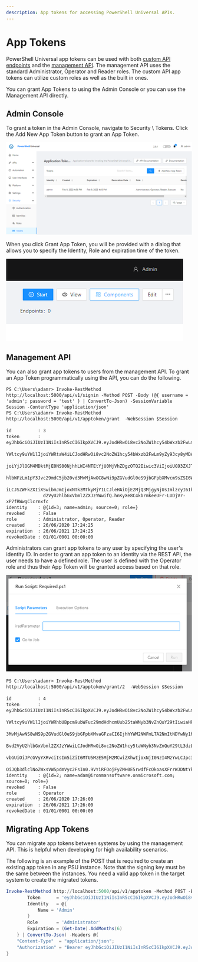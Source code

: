 ```yaml
---
description: App tokens for accessing PowerShell Universal APIs.
---
```


# App Tokens

PowerShell Universal app tokens can be used with both [custom API endpoints](../api.md) and the [management API](../management-api.md). The management API uses the standard Administrator, Operator and Reader roles. The custom API app tokens can utilize custom roles as well as the built in ones.

You can grant App Tokens to using the Admin Console or you can use the Management API directly.

## Admin Console

To grant a token in the Admin Console, navigate to Security \ Tokens. Click the Add New App Token button to grant an App Token.

![](<../../.gitbook/assets/image (310) (1).png>)

When you click Grant App Token, you will be provided with a dialog that allows you to specify the Identity, Role and expiration time of the token.

![App Token options.](<../../.gitbook/assets/image (175).png>)

## Management API

You can also grant app tokens to users from the management API. To grant an App Token programmatically using the API, you can do the following.

```
PS C:\Users\adamr> Invoke-RestMethod http://localhost:5000/api/v1/signin -Method POST -Body (@{ username = 'admin'; password = 'test' } | ConvertTo-Json) -SessionVariable Session -ContentType 'application/json'
PS C:\Users\adamr> Invoke-RestMethod http://localhost:5000/api/v1/apptoken/grant  -WebSession $Session

id          : 3
token       : eyJhbGciOiJIUzI1NiIsInR5cCI6IkpXVCJ9.eyJodHRwOi8vc2NoZW1hcy54bWxzb2FwLm9yZy93cy8yMDA1LzA1L2lkZW50aXR5L2Ns
              YWltcy9uYW1lIjoiYWRtaW4iLCJodHRwOi8vc2NoZW1hcy54bWxzb2FwLm9yZy93cy8yMDA1LzA1L2lkZW50aXR5L2NsYWltcy9oYXNoI
              joiYjJlOGM4MDktMjE0NS00NjhhLWI4NTEtYjU0MjVhZDgzOTQ2Iiwic3ViIjoiUG93ZXJTaGVsbFVuaXZlcnNhbCIsImh0dHA6Ly9zY2
              hlbWFzLm1pY3Jvc29mdC5jb20vd3MvMjAwOC8wNi9pZGVudGl0eS9jbGFpbXMvcm9sZSI6WyJBZG1pbmlzdHJhdG9yIiwiT3BlcmF0b3I
              iLCJSZWFkZXIiXSwibmJmIjoxNTkzMTkyMjY1LCJleHAiOjE2MjQ3MjgyNjUsImlzcyI6Iklyb25tYW5Tb2Z0d2FyZSIsImF1ZCI6IlBv
              d2VyU2hlbGxVbml2ZXJzYWwifQ.hnKyXe8C4kbrmkeeUFr-LUDjVr-xP7fRWwgClcrnxfc
identity    : @{id=3; name=admin; source=0; role=}
revoked     : False
role        : Administrator, Operator, Reader
created     : 26/06/2020 17:24:25
expiration  : 26/06/2021 17:24:25
revokedDate : 01/01/0001 00:00:00
```

Administrators can grant app tokens to any user by specifying the user's identity ID. In order to grant an app token to an identity via the REST API, the user needs to have a defined role. The user is defined with the Operator role and thus their App Token will be granted access based on that role.

![](<../../.gitbook/assets/image (84).png>)

```
PS C:\Users\adamr> Invoke-RestMethod http://localhost:5000/api/v1/apptoken/grant/2  -WebSession $Session

id          : 4
token       : eyJhbGciOiJIUzI1NiIsInR5cCI6IkpXVCJ9.eyJodHRwOi8vc2NoZW1hcy54bWxzb2FwLm9yZy93cy8yMDA1LzA1L2lkZW50aXR5L2Ns
              YWltcy9uYW1lIjoiYWRhbUBpcm9ubWFuc29mdHdhcmUub25taWNyb3NvZnQuY29tIiwiaHR0cDovL3NjaGVtYXMueG1sc29hcC5vcmcvd
              3MvMjAwNS8wNS9pZGVudGl0eS9jbGFpbXMvaGFzaCI6IjhhYWM2NWFmLTA2NmItNDYwNy1hMGJjLTNlYTM2ZDY2YjJmMSIsInN1YiI6Il
              Bvd2VyU2hlbGxVbml2ZXJzYWwiLCJodHRwOi8vc2NoZW1hcy5taWNyb3NvZnQuY29tL3dzLzIwMDgvMDYvaWRlbnRpdHkvY2xhaW1zL3J
              vbGUiOiJPcGVyYXRvciIsIm5iZiI6MTU5MzE5MjM2MCwiZXhwIjoxNjI0NzI4MzYwLCJpc3MiOiJJcm9ubWFuU29mdHdhcmUiLCJhdWQi
              OiJQb3dlclNoZWxsVW5pdmVyc2FsIn0.9VYiRFOojFyZMH0E5rwdfFcOkoasXFrrWJDNtYk0PIw
identity    : @{id=2; name=adam@ironmansoftware.onmicrosoft.com; source=0; role=}
revoked     : False
role        : Operator
created     : 26/06/2020 17:26:00
expiration  : 26/06/2021 17:26:00
revokedDate : 01/01/0001 00:00:00
```

## Migrating App Tokens

You can migrate app tokens between systems by using the management API. This is helpful when developing for high availability scenarios.

The following is an example of the POST that is required to create an existing app token in any PSU instance. Note that the signing key must be the same between the instances. You need a valid app token in the target system to create the migrated tokens.

```powershell
Invoke-RestMethod http://localhost:5000/api/v1/apptoken -Method POST -Body (@{
        Token      = 'eyJhbGciOiJIUzI1NiIsInR5cCI6IkpXVCJ9.eyJodHRwOi8vc2NoZW1hcy54bWxzb2FwLm9yZy93cy8yMDA1LzA1L2lkZW50aXR5L2NsYWltcy9uYW1lIjoiQWRtaW4iLCJodHRwOi8vc2NoZW1hcy54bWxzb2FwLm9yZy93cy8yMDA1LzA1L2lkZW50aXR5L2NsYWltcy9oYXNoIjoiMDhiYTFlMTktMjgyZi00YTRjLWIxZGUtNTY0Zjk3NWU2ODEwIiwic3ViIjoiUG93ZXJTaGVsbFVuaXZlcnNhbCIsImh0dHA6Ly9zY2hlbWFzLm1pY3Jvc29mdC5jb20vd3MvMjAwOC8wNi9pZGVudGl0eS9jbGFpbXMvcm9sZSI6InBvbGljeSIsIm5iZiI6MTYzMzEwNjkzMywiZXhwIjoxNjQwODg2NDgwLCJpc3MiOiJJcm9ubWFuU29mdHdhcmUiLCJhdWQiOiJQb3dlclNoZWxsVW5pdmVyc2FsIn0.GHjJI3kMpcAY1pvOGLWOdPqC2-IPo0-4lJfHZwStmOk'
        Identity   = @{
            Name = 'Admin'
        }
        Role       = 'Administrator'
        Expiration = (Get-Date).AddMonths(6)
    } | ConvertTo-Json) -Headers @{
    "Content-Type"  = "application/json";
    "Authorization" = "Bearer eyJhbGciOiJIUzI1NiIsInR5cCI6IkpXVCJ9.eyJodHRwOi8vc2NoZW1hcy54bWxzb2FwLm9yZy93cy8yMDA1LzA1L2lkZW50aXR5L2NsYWltcy9uYW1lIjoiQWRtaW4iLCJodHRwOi8vc2NoZW1hcy54bWxzb2FwLm9yZy93cy8yMDA1LzA1L2lkZW50aXR5L2NsYWltcy9oYXNoIjoiMjVjMzFlZTAtMGM4Mi00NzBiLWJkZGYtOGFmOTgxZGI2ZDdmIiwic3ViIjoiUG93ZXJTaGVsbFVuaXZlcnNhbCIsImh0dHA6Ly9zY2hlbWFzLm1pY3Jvc29mdC5jb20vd3MvMjAwOC8wNi9pZGVudGl0eS9jbGFpbXMvcm9sZSI6IkFkbWluaXN0cmF0b3IiLCJuYmYiOjE2MzM2NDY5OTgsImV4cCI6MTYzNjIzODk0MCwiaXNzIjoiSXJvbm1hblNvZnR3YXJlIiwiYXVkIjoiUG93ZXJTaGVsbFVuaXZlcnNhbCJ9.jw2VCvtpOWpgnpIUlO8sTdK9Z5RMoWLmvYn0MDmzkNM"   
}
```
